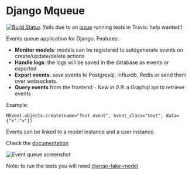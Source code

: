 # Django Mqueue

[![Build Status](https://travis-ci.org/synw/django-mqueue.svg?branch=master)](https://travis-ci.org/synw/django-mqueue) 
(fails due to an [issue](https://github.com/synw/django-mqueue/issues/4) running tests in Travis: help wanted!)

Events queue application for Django. Features:

- **Monitor models**: models can be registered to autogenerate events on create/update/delete actions
- **Handle logs**: the logs will be saved in the database as events or exported
- **Export events**: save events to Postgresql, Influxdb, Redis or send them over websockets.
- **Query events** from the frontend - *New in 0.9*: a Graphql api to retrieve events

Example:

   ```pyhton
   MEvent.objects.create(name="Test event", event_class="test", data={"k":"v"})
   ```

Events can be linked to a model instance and a user instance.

Check the [documentation](http://django-mqueue.readthedocs.org/en/latest/)

![Event queue screenshot](https://raw.github.com/synw/django-mqueue/master/docs/_static/events_list.png)

Note: to run the tests you will need [django-fake-model](https://github.com/erm0l0v/django-fake-model)
